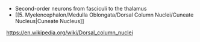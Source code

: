 - Second-order neurons from fasciculi to the thalamus
- [[5. Myelencephalon/Medulla Oblongata/Dorsal Column Nuclei/Cuneate Nucleus|Cuneate Nucleus]]

https://en.wikipedia.org/wiki/Dorsal_column_nuclei